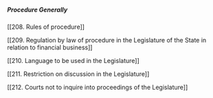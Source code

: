 ##### **_Procedure Generally_**

[[208. Rules of procedure]]

[[209. Regulation by law of procedure in the Legislature of the State in relation to financial business]]

[[210. Language to be used in the Legislature]]


[[211. Restriction on discussion in the Legislature]]

[[212. Courts not to inquire into proceedings of the Legislature]]